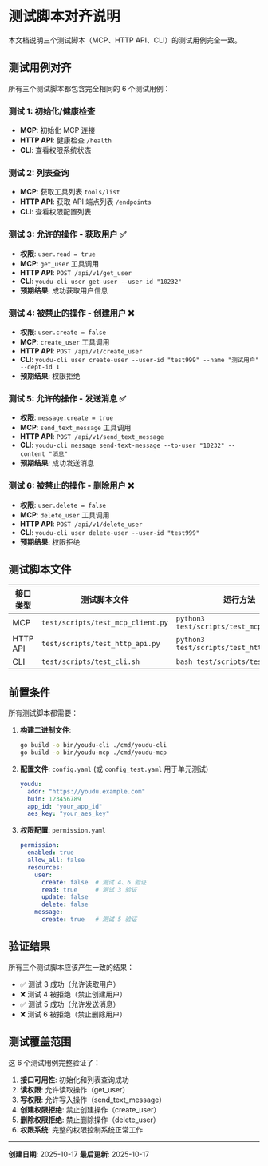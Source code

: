 # 测试脚本对齐说明

本文档说明三个测试脚本（MCP、HTTP API、CLI）的测试用例完全一致。

## 测试用例对齐

所有三个测试脚本都包含完全相同的 6 个测试用例：

### 测试 1: 初始化/健康检查
- **MCP**: 初始化 MCP 连接
- **HTTP API**: 健康检查 `/health`
- **CLI**: 查看权限系统状态

### 测试 2: 列表查询
- **MCP**: 获取工具列表 `tools/list`
- **HTTP API**: 获取 API 端点列表 `/endpoints`
- **CLI**: 查看权限配置列表

### 测试 3: 允许的操作 - 获取用户 ✅
- **权限**: `user.read = true`
- **MCP**: `get_user` 工具调用
- **HTTP API**: `POST /api/v1/get_user`
- **CLI**: `youdu-cli user get-user --user-id "10232"`
- **预期结果**: 成功获取用户信息

### 测试 4: 被禁止的操作 - 创建用户 ❌
- **权限**: `user.create = false`
- **MCP**: `create_user` 工具调用
- **HTTP API**: `POST /api/v1/create_user`
- **CLI**: `youdu-cli user create-user --user-id "test999" --name "测试用户" --dept-id 1`
- **预期结果**: 权限拒绝

### 测试 5: 允许的操作 - 发送消息 ✅
- **权限**: `message.create = true`
- **MCP**: `send_text_message` 工具调用
- **HTTP API**: `POST /api/v1/send_text_message`
- **CLI**: `youdu-cli message send-text-message --to-user "10232" --content "消息"`
- **预期结果**: 成功发送消息

### 测试 6: 被禁止的操作 - 删除用户 ❌
- **权限**: `user.delete = false`
- **MCP**: `delete_user` 工具调用
- **HTTP API**: `POST /api/v1/delete_user`
- **CLI**: `youdu-cli user delete-user --user-id "test999"`
- **预期结果**: 权限拒绝

## 测试脚本文件

| 接口类型 | 测试脚本文件 | 运行方法 |
|---------|------------|---------|
| MCP | `test/scripts/test_mcp_client.py` | `python3 test/scripts/test_mcp_client.py` |
| HTTP API | `test/scripts/test_http_api.py` | `python3 test/scripts/test_http_api.py` |
| CLI | `test/scripts/test_cli.sh` | `bash test/scripts/test_cli.sh` |

## 前置条件

所有测试脚本都需要：

1. **构建二进制文件**:
   ```bash
   go build -o bin/youdu-cli ./cmd/youdu-cli
   go build -o bin/youdu-mcp ./cmd/youdu-mcp
   ```

2. **配置文件**: `config.yaml` (或 `config_test.yaml` 用于单元测试)
   ```yaml
   youdu:
     addr: "https://youdu.example.com"
     buin: 123456789
     app_id: "your_app_id"
     aes_key: "your_aes_key"
   ```

3. **权限配置**: `permission.yaml`
   ```yaml
   permission:
     enabled: true
     allow_all: false
     resources:
       user:
         create: false  # 测试 4、6 验证
         read: true     # 测试 3 验证
         update: false
         delete: false
       message:
         create: true   # 测试 5 验证
   ```

## 验证结果

所有三个测试脚本应该产生一致的结果：

- ✅ 测试 3 成功（允许读取用户）
- ❌ 测试 4 被拒绝（禁止创建用户）
- ✅ 测试 5 成功（允许发送消息）
- ❌ 测试 6 被拒绝（禁止删除用户）

## 测试覆盖范围

这 6 个测试用例完整验证了：

1. **接口可用性**: 初始化和列表查询成功
2. **读权限**: 允许读取操作（get_user）
3. **写权限**: 允许写入操作（send_text_message）
4. **创建权限拒绝**: 禁止创建操作（create_user）
5. **删除权限拒绝**: 禁止删除操作（delete_user）
6. **权限系统**: 完整的权限控制系统正常工作

---

**创建日期**: 2025-10-17
**最后更新**: 2025-10-17
